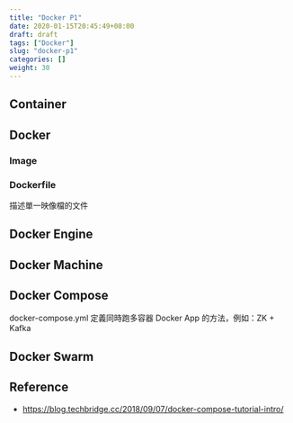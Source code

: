 ```yaml
---
title: "Docker P1"
date: 2020-01-15T20:45:49+08:00
draft: draft
tags: ["Docker"]
slug: "docker-p1"
categories: []
weight: 30
---
```


## Container

## Docker

### Image

### Dockerfile

描述單一映像檔的文件

## Docker Engine

## Docker Machine

## Docker Compose

docker-compose.yml 定義同時跑多容器 Docker App 的方法，例如：ZK + Kafka

## Docker Swarm

## Reference

- <https://blog.techbridge.cc/2018/09/07/docker-compose-tutorial-intro/>
